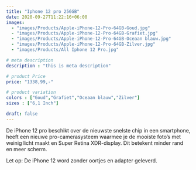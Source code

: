 ```yaml
---
title: "Iphone 12 pro 256GB"
date: 2020-09-27T11:22:16+06:00
images: 
  - "images/Products/Apple-iPhone-12-Pro-64GB-Goud.jpg"
  - "images/Products/Apple-iPhone-12-Pro-64GB-Grafiet.jpg"
  - "images/Products/Apple-iPhone-12-Pro-64GB-Oceaan blauw.jpg"
  - "images/Products/Apple-iPhone-12-Pro-64GB-Zilver.jpg"
  - "images/Products/All Iphone 12 Pro.jpg"

# meta description
description : "this is meta description"

# product Price
price: "1338,99,-"

# product variation
colors : ["Goud","Grafiet","Oceaan blauw","Zilver"]
sizes : ["6,1 Inch"]

draft: false
---
```


De iPhone 12 pro beschikt over de nieuwste snelste chip in een smartphone, heeft een nieuwe pro-camerasysteem waarmee je de mooiste foto’s met weinig licht maakt en Super Retina XDR-display. Dit betekent minder rand en meer scherm.  

Let op: De iPhone 12 word zonder oortjes en adapter geleverd.
 